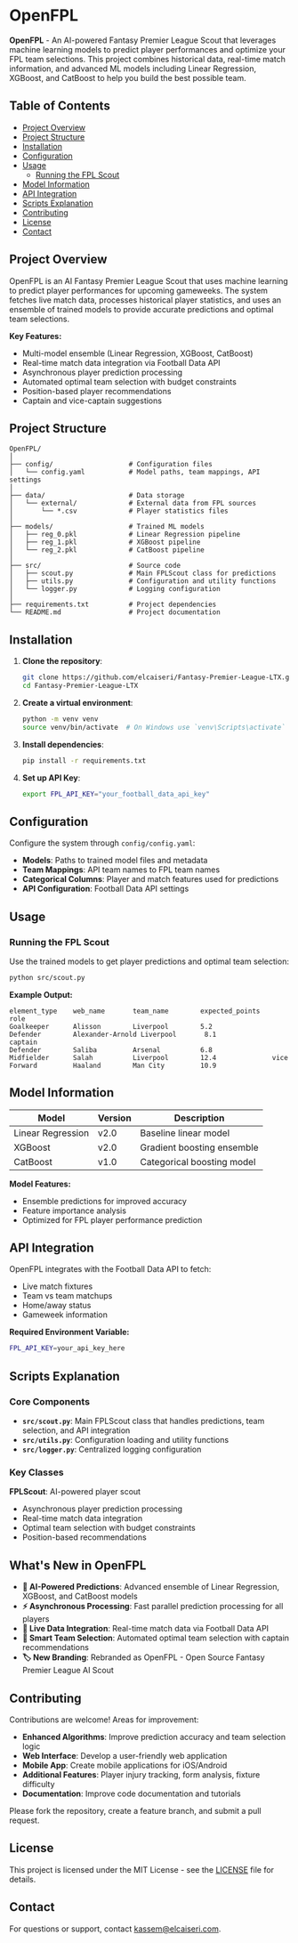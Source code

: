 # OpenFPL

**OpenFPL** - An AI-powered Fantasy Premier League Scout that leverages machine learning models to predict player performances and optimize your FPL team selections. This project combines historical data, real-time match information, and advanced ML models including Linear Regression, XGBoost, and CatBoost to help you build the best possible team.

## Table of Contents
- [Project Overview](#project-overview)
- [Project Structure](#project-structure)
- [Installation](#installation)
- [Configuration](#configuration)
- [Usage](#usage)
   - [Running the FPL Scout](#running-the-fpl-scout)
- [Model Information](#model-information)
- [API Integration](#api-integration)
- [Scripts Explanation](#scripts-explanation)
- [Contributing](#contributing)
- [License](#license)
- [Contact](#contact)

## Project Overview

OpenFPL is an AI Fantasy Premier League Scout that uses machine learning to predict player performances for upcoming gameweeks. The system fetches live match data, processes historical player statistics, and uses an ensemble of trained models to provide accurate predictions and optimal team selections.

**Key Features:**
- Multi-model ensemble (Linear Regression, XGBoost, CatBoost)
- Real-time match data integration via Football Data API
- Asynchronous player prediction processing
- Automated optimal team selection with budget constraints
- Position-based player recommendations
- Captain and vice-captain suggestions

## Project Structure

```
OpenFPL/
│
├── config/                   # Configuration files
│   └── config.yaml           # Model paths, team mappings, API settings
│
├── data/                     # Data storage
│   └── external/             # External data from FPL sources
│       └── *.csv             # Player statistics files
│
├── models/                   # Trained ML models
│   ├── reg_0.pkl             # Linear Regression pipeline
│   ├── reg_1.pkl             # XGBoost pipeline
│   └── reg_2.pkl             # CatBoost pipeline
│
├── src/                      # Source code
│   ├── scout.py              # Main FPLScout class for predictions
│   ├── utils.py              # Configuration and utility functions
│   └── logger.py             # Logging configuration
│
├── requirements.txt          # Project dependencies
└── README.md                 # Project documentation
```

## Installation

1. **Clone the repository**:
    ```bash
    git clone https://github.com/elcaiseri/Fantasy-Premier-League-LTX.git
    cd Fantasy-Premier-League-LTX
    ```

2. **Create a virtual environment**:
    ```bash
    python -m venv venv
    source venv/bin/activate  # On Windows use `venv\Scripts\activate`
    ```

3. **Install dependencies**:
    ```bash
    pip install -r requirements.txt
    ```

4. **Set up API Key**:
    ```bash
    export FPL_API_KEY="your_football_data_api_key"
    ```

## Configuration

Configure the system through `config/config.yaml`:

- **Models**: Paths to trained model files and metadata
- **Team Mappings**: API team names to FPL team names
- **Categorical Columns**: Player and match features used for predictions
- **API Configuration**: Football Data API settings

## Usage

### Running the FPL Scout

Use the trained models to get player predictions and optimal team selection:

```bash
python src/scout.py
```

**Example Output:**
```
element_type    web_name       team_name        expected_points    role
Goalkeeper      Alisson        Liverpool        5.2
Defender        Alexander-Arnold Liverpool       8.1               captain
Defender        Saliba         Arsenal          6.8
Midfielder      Salah          Liverpool        12.4              vice
Forward         Haaland        Man City         10.9
```

## Model Information

| Model             | Version | Description                    |
|-------------------|---------|--------------------------------|
| Linear Regression | v2.0    | Baseline linear model          |
| XGBoost          | v2.0    | Gradient boosting ensemble     |
| CatBoost         | v1.0    | Categorical boosting model     |

**Model Features:**
- Ensemble predictions for improved accuracy
- Feature importance analysis
- Optimized for FPL player performance prediction

## API Integration

OpenFPL integrates with the Football Data API to fetch:
- Live match fixtures
- Team vs team matchups
- Home/away status
- Gameweek information

**Required Environment Variable:**
```bash
FPL_API_KEY=your_api_key_here
```

## Scripts Explanation

### Core Components

- **`src/scout.py`**: Main FPLScout class that handles predictions, team selection, and API integration
- **`src/utils.py`**: Configuration loading and utility functions
- **`src/logger.py`**: Centralized logging configuration

### Key Classes

**FPLScout**: AI-powered player scout
- Asynchronous player prediction processing
- Real-time match data integration
- Optimal team selection with budget constraints
- Position-based recommendations

## What's New in OpenFPL

- **🤖 AI-Powered Predictions**: Advanced ensemble of Linear Regression, XGBoost, and CatBoost models
- **⚡ Asynchronous Processing**: Fast parallel prediction processing for all players
- **🔴 Live Data Integration**: Real-time match data via Football Data API
- **🎯 Smart Team Selection**: Automated optimal team selection with captain recommendations
- **🏷️ New Branding**: Rebranded as OpenFPL - Open Source Fantasy Premier League AI Scout

## Contributing

Contributions are welcome! Areas for improvement:

- **Enhanced Algorithms**: Improve prediction accuracy and team selection logic
- **Web Interface**: Develop a user-friendly web application
- **Mobile App**: Create mobile applications for iOS/Android
- **Additional Features**: Player injury tracking, form analysis, fixture difficulty
- **Documentation**: Improve code documentation and tutorials

Please fork the repository, create a feature branch, and submit a pull request.

## License

This project is licensed under the MIT License - see the [LICENSE](LICENSE) file for details.

## Contact

For questions or support, contact [kassem@elcaiseri.com](mailto:kassem@elcaiseri.com).
